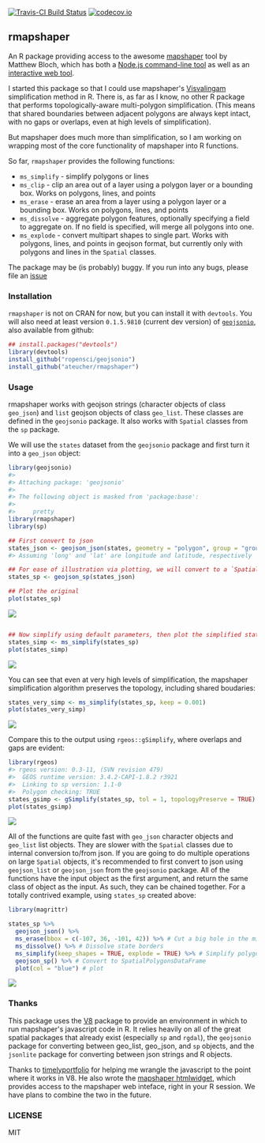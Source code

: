 <!-- README.md is generated from README.Rmd. Please edit that file -->
[![Travis-CI Build Status](https://travis-ci.org/ateucher/rmapshaper.svg?branch=master)](https://travis-ci.org/ateucher/rmapshaper) [![codecov.io](https://codecov.io/github/ateucher/rmapshaper/coverage.svg?branch=master)](https://codecov.io/github/ateucher/rmapshaper?branch=master)

rmapshaper
----------

An R package providing access to the awesome [mapshaper](https://github.com/mbloch/mapshaper/) tool by Matthew Bloch, which has both a [Node.js command-line tool](https://github.com/mbloch/mapshaper/wiki/Introduction-to-the-Command-Line-Tool) as well as an [interactive web tool](http://mapshaper.org/).

I started this package so that I could use mapshaper's [Visvalingam](http://bost.ocks.org/mike/simplify/) simplification method in R. There is, as far as I know, no other R package that performs topologically-aware multi-polygon simplification. (This means that shared boundaries between adjacent polygons are always kept intact, with no gaps or overlaps, even at high levels of simplification).

But mapshaper does much more than simplification, so I am working on wrapping most of the core functionality of mapshaper into R functions.

So far, `rmapshaper` provides the following functions:

-   `ms_simplify` - simplify polygons or lines
-   `ms_clip` - clip an area out of a layer using a polygon layer or a bounding box. Works on polygons, lines, and points
-   `ms_erase` - erase an area from a layer using a polygon layer or a bounding box. Works on polygons, lines, and points
-   `ms_dissolve` - aggregate polygon features, optionally specifying a field to aggregate on. If no field is specified, will merge all polygons into one.
-   `ms_explode` - convert multipart shapes to single part. Works with polygons, lines, and points in geojson format, but currently only with polygons and lines in the `Spatial` classes.

The package may be (is probably) buggy. If you run into any bugs, please file an [issue](https://github.com/ateucher/rmapshaper/issues/)

### Installation

`rmapshaper` is not on CRAN for now, but you can install it with `devtools`. You will also need at least version `0.1.5.9810` (current dev version) of [`geojsonio`](https://github.com/ropensci/geojsonio), also available from github:

``` r
## install.packages("devtools")
library(devtools)
install_github("ropensci/geojsonio")
install_github("ateucher/rmapshaper")
```

### Usage

rmapshaper works with geojson strings (character objects of class `geo_json`) and `list` geojson objects of class `geo_list`. These classes are defined in the `geojsonio` package. It also works with `Spatial` classes from the `sp` package.

We will use the `states` dataset from the `geojsonio` package and first turn it into a `geo_json` object:

``` r
library(geojsonio)
#> 
#> Attaching package: 'geojsonio'
#> 
#> The following object is masked from 'package:base':
#> 
#>     pretty
library(rmapshaper)
library(sp)

## First convert to json
states_json <- geojson_json(states, geometry = "polygon", group = "group")
#> Assuming 'long' and 'lat' are longitude and latitude, respectively

## For ease of illustration via plotting, we will convert to a `SpatialPolygonsDataFrame`:
states_sp <- geojson_sp(states_json)

## Plot the original
plot(states_sp)
```

![](fig/README-unnamed-chunk-2-1.png)

``` r

## Now simplify using default parameters, then plot the simplified states
states_simp <- ms_simplify(states_sp)
plot(states_simp)
```

![](fig/README-unnamed-chunk-2-2.png)

You can see that even at very high levels of simplification, the mapshaper simplification algorithm preserves the topology, including shared boudaries:

``` r
states_very_simp <- ms_simplify(states_sp, keep = 0.001)
plot(states_very_simp)
```

![](fig/README-unnamed-chunk-3-1.png)

Compare this to the output using `rgeos::gSimplify`, where overlaps and gaps are evident:

``` r
library(rgeos)
#> rgeos version: 0.3-11, (SVN revision 479)
#>  GEOS runtime version: 3.4.2-CAPI-1.8.2 r3921 
#>  Linking to sp version: 1.1-0 
#>  Polygon checking: TRUE
states_gsimp <- gSimplify(states_sp, tol = 1, topologyPreserve = TRUE)
plot(states_gsimp)
```

![](fig/README-unnamed-chunk-4-1.png)

All of the functions are quite fast with `geo_json` character objects and `geo_list` list objects. They are slower with the `Spatial` classes due to internal conversion to/from json. If you are going to do multiple operations on large `Spatial` objects, it's recommended to first convert to json using `geojson_list` or `geojson_json` from the `geojsonio` package. All of the functions have the input object as the first argument, and return the same class of object as the input. As such, they can be chained together. For a totally contrived example, using `states_sp` created above:

``` r
library(magrittr)

states_sp %>% 
  geojson_json() %>% 
  ms_erase(bbox = c(-107, 36, -101, 42)) %>% # Cut a big hole in the middle
  ms_dissolve() %>% # Dissolve state borders
  ms_simplify(keep_shapes = TRUE, explode = TRUE) %>% # Simplify polygon
  geojson_sp() %>% # Convert to SpatialPolygonsDataFrame
  plot(col = "blue") # plot
```

![](fig/README-unnamed-chunk-5-1.png)

### Thanks

This package uses the [V8](https://cran.r-project.org/web/packages/V8/index.html) package to provide an environment in which to run mapshaper's javascript code in R. It relies heavily on all of the great spatial packages that already exist (especially `sp` and `rgdal`), the `geojsonio` package for converting between geo\_list, geo\_json, and `sp` objects, and the `jsonlite` package for converting between json strings and R objects.

Thanks to [timelyportfolio](https://github.com/timelyportfolio) for helping me wrangle the javascript to the point where it works in V8. He also wrote the [mapshaper htmlwidget](https://github.com/timelyportfolio/mapshaper_htmlwidget), which provides access to the mapshaper web inteface, right in your R session. We have plans to combine the two in the future.

### LICENSE

MIT
